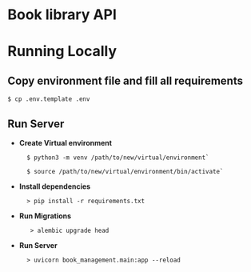 # Book library API

# Running Locally


## Copy environment file and fill all requirements

    $ cp .env.template .env

## Run Server
- **Create Virtual environment**

        $ python3 -m venv /path/to/new/virtual/environment`

        $ source /path/to/new/virtual/environment/bin/activate`


- **Install dependencies**
    
        > pip install -r requirements.txt


- **Run Migrations**

         > alembic upgrade head


- **Run Server**

        > uvicorn book_management.main:app --reload